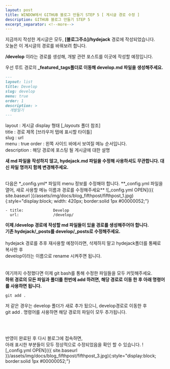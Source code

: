 ```yaml
---
layout: post
title: WINDOW에서 GITHUB 블로그 만들기 STEP 5 [ 게시글 경로 수정 ]
description: GITHUB 블로그 만들기 STEP 5
excerpt_separator: <!--more-->
---
```


지금까지 작성한 게시글은 모두, **[블로그주소]/hydejack** 경로에 작성되었습니다.  
오늘은 이 게시글의 경로를 바꿔보려 합니다.  

**/develop** 이라는 경로를 생성해, 개발 관련 포스트를 이곳에 작성할 예정입니다.  

우선 루트 경로의 **_featured_tags폴더로 이동해 develop.md 파일을 생성해주세요.**
~~~develop.md
---
layout: list
title: Develop
slug: develop
menu: true
order: 1
description: >
  개발일기
---
~~~

layout : 게시글 display 형태 [*_layouts* 폴더 참조]    
title : 경로 제목 [브라우저 탭에 표시할 타이틀]  
slug : url  
menu : true
order : 왼쪽 사이드 바에서 보여질 메뉴 순서입니다.  
description : 해당 경로에 포스팅 될 게시글에 대한 설명  

**새 md 파일을 작성하지 않고, hydejack.md 파일을 수정해 사용하셔도 무관합니다. 대신 파일 명까지 함께 변경해주세요.**  

<br>
다음은 *_config.yml* 파일의 menu 정보를 수정해야 합니다.  
**_config.yml 파일을 열어, 새로 사용할 메뉴 이름과 경로를 수정해주세요**
![_config.yml OPEN]({{ site.baseurl }}/assets/img/docs/blog_fifthpost/fifthpost_1.jpg){:style="display:block; width: 420px; border:solid 1px #00000052;"}

~~~
- title:             Develop
  url:               /develop/  
~~~

**이제 /develop 경로에 작성할 md 파일들이 있을 경로를 생성해주어야 합니다.**  
**기존 hydejack/_posts를 develop/_posts로 수정해주세요.**   
<br>
hydejack 경로를 추후 재사용할 예정이라면, 삭제하지 말고 hydejack폴더를 통째로 복사한 후  
develop이라는 이름으로 rename 시켜주면 됩니다.  
<br><br>
여기까지 수정했다면 이제 git bash를 통해 수정한 파일들을 모두 커밋해주세요.  
**하위 경로의 모든 파일과 폴더를 한번에 add 하려면, 해당 경로로 이동 한 후
아래 명령어를 사용하면 됩니다.**
~~~
git add .
~~~

저 같은 경우는 develop 폴더가 새로 추가 됬으니, develop경로로 이동한 후  
git add . 명령어를 사용하면 해당 경로의 파일이 모두 추가됩니다.  

<br><br>

반영이 완료된 후 다시 블로그에 접속하면,  
아래 표시한 부분들이 모두 정상적으로 수정되었음을 확인 할 수 있습니다.
![_config.yml OPEN]({{ site.baseurl }}/assets/img/docs/blog_fifthpost/fifthpost_3.jpg){:style="display:block; border:solid 1px #00000052;"}
